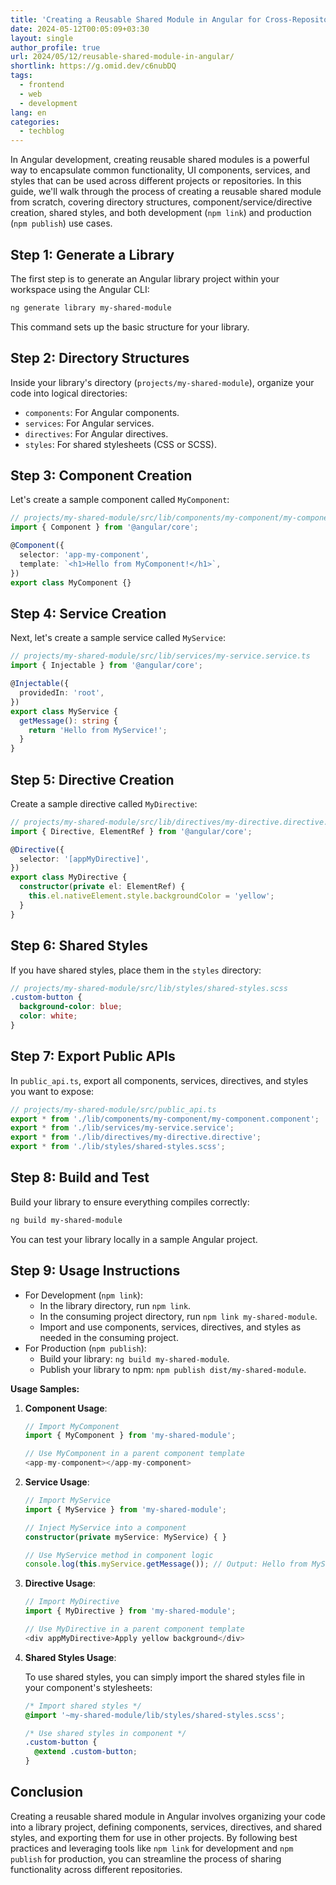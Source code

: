 ```yaml
---
title: 'Creating a Reusable Shared Module in Angular for Cross-Repository Usage'
date: 2024-05-12T00:05:09+03:30
layout: single
author_profile: true
url: 2024/05/12/reusable-shared-module-in-angular/
shortlink: https://g.omid.dev/c6nubDQ
tags:
  - frontend
  - web
  - development
lang: en
categories: 
  - techblog
---
```

In Angular development, creating reusable shared modules is a powerful way to encapsulate common functionality, UI components, services, and styles that can be used across different projects or repositories. In this guide, we'll walk through the process of creating a reusable shared module from scratch, covering directory structures, component/service/directive creation, shared styles, and both development (`npm link`) and production (`npm publish`) use cases.

## Step 1: Generate a Library

The first step is to generate an Angular library project within your workspace using the Angular CLI:

```bash
ng generate library my-shared-module
```

This command sets up the basic structure for your library.

## Step 2: Directory Structures

Inside your library's directory (`projects/my-shared-module`), organize your code into logical directories:

- `components`: For Angular components.
- `services`: For Angular services.
- `directives`: For Angular directives.
- `styles`: For shared stylesheets (CSS or SCSS).

## Step 3: Component Creation

Let's create a sample component called `MyComponent`:

```typescript
// projects/my-shared-module/src/lib/components/my-component/my-component.component.ts
import { Component } from '@angular/core';

@Component({
  selector: 'app-my-component',
  template: `<h1>Hello from MyComponent!</h1>`,
})
export class MyComponent {}
```

## Step 4: Service Creation

Next, let's create a sample service called `MyService`:

```typescript
// projects/my-shared-module/src/lib/services/my-service.service.ts
import { Injectable } from '@angular/core';

@Injectable({
  providedIn: 'root',
})
export class MyService {
  getMessage(): string {
    return 'Hello from MyService!';
  }
}
```

## Step 5: Directive Creation

Create a sample directive called `MyDirective`:

```typescript
// projects/my-shared-module/src/lib/directives/my-directive.directive.ts
import { Directive, ElementRef } from '@angular/core';

@Directive({
  selector: '[appMyDirective]',
})
export class MyDirective {
  constructor(private el: ElementRef) {
    this.el.nativeElement.style.backgroundColor = 'yellow';
  }
}
```

## Step 6: Shared Styles

If you have shared styles, place them in the `styles` directory:

```scss
// projects/my-shared-module/src/lib/styles/shared-styles.scss
.custom-button {
  background-color: blue;
  color: white;
}
```

## Step 7: Export Public APIs

In `public_api.ts`, export all components, services, directives, and styles you want to expose:

```typescript
// projects/my-shared-module/src/public_api.ts
export * from './lib/components/my-component/my-component.component';
export * from './lib/services/my-service.service';
export * from './lib/directives/my-directive.directive';
export * from './lib/styles/shared-styles.scss';
```

## Step 8: Build and Test

Build your library to ensure everything compiles correctly:

```bash
ng build my-shared-module
```

You can test your library locally in a sample Angular project.

## Step 9: Usage Instructions

- For Development (`npm link`):
  - In the library directory, run `npm link`.
  - In the consuming project directory, run `npm link my-shared-module`.
  - Import and use components, services, directives, and styles as needed in the consuming project.
- For Production (`npm publish`):
  - Build your library: `ng build my-shared-module`.
  - Publish your library to npm: `npm publish dist/my-shared-module`.

**Usage Samples:**

1. **Component Usage**:

   ```typescript
   // Import MyComponent
   import { MyComponent } from 'my-shared-module';

   // Use MyComponent in a parent component template
   <app-my-component></app-my-component>
   ```

2. **Service Usage**:

   ```typescript
   // Import MyService
   import { MyService } from 'my-shared-module';

   // Inject MyService into a component
   constructor(private myService: MyService) { }

   // Use MyService method in component logic
   console.log(this.myService.getMessage()); // Output: Hello from MyService!
   ```

3. **Directive Usage**:

   ```typescript
   // Import MyDirective
   import { MyDirective } from 'my-shared-module';

   // Use MyDirective in a parent component template
   <div appMyDirective>Apply yellow background</div>
   ```

4. **Shared Styles Usage**:

   To use shared styles, you can simply import the shared styles file in your component's stylesheets:

   ```scss
   /* Import shared styles */
   @import '~my-shared-module/lib/styles/shared-styles.scss';

   /* Use shared styles in component */
   .custom-button {
     @extend .custom-button;
   }
   ```

## Conclusion

Creating a reusable shared module in Angular involves organizing your code into a library project, defining components, services, directives, and shared styles, and exporting them for use in other projects. By following best practices and leveraging tools like `npm link` for development and `npm publish` for production, you can streamline the process of sharing functionality across different repositories.
